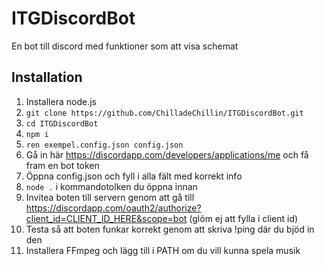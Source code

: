 # ITGDiscordBot

En bot till discord med funktioner som att visa schemat

## Installation

1. Installera node.js
2. `git clone https://github.com/ChilladeChillin/ITGDiscordBot.git`
3. `cd ITGDiscordBot`
4. `npm i`
5. `ren exempel.config.json config.json`
6. Gå in här <https://discordapp.com/developers/applications/me> och få fram en bot token
7. Öppna config.json och fyll i alla fält med korrekt info
8. `node .` i kommandotolken du öppna innan
9. Invitea boten till servern genom att gå till <https://discordapp.com/oauth2/authorize?client_id=CLIENT_ID_HERE&scope=bot> (glöm ej att fylla i client id)
10. Testa så att boten funkar korrekt genom att skriva !ping där du bjöd in den
11. Installera FFmpeg och lägg till i PATH om du vill kunna spela musik
